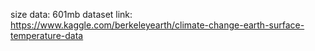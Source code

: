 size data: 601mb
dataset link: https://www.kaggle.com/berkeleyearth/climate-change-earth-surface-temperature-data